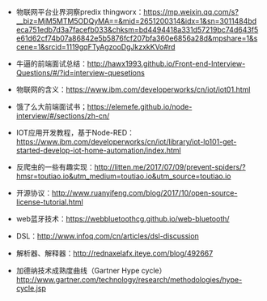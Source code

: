 
- 物联网平台业界洞察predix thingworx：https://mp.weixin.qq.com/s?__biz=MjM5MTM5ODQyMA==&mid=2651200314&idx=1&sn=3011484bdeca751edb7d3a7facefb033&chksm=bd4494418a331d57219bc74d643f5e61d62cf74b07a86842e5b5876fcf207bfa360e6856a28d&mpshare=1&scene=1&srcid=1119gqFTyAgzooDgJkzxkKVo#rd
- 牛逼的前端面试总结：http://hawx1993.github.io/Front-end-Interview-Questions/#/?id=interview-quesetions
- 物联网的含义：https://www.ibm.com/developerworks/cn/iot/iot01.html
- 饿了么大前端面试书；https://elemefe.github.io/node-interview/#/sections/zh-cn/
- IOT应用开发教程，基于Node-RED：https://www.ibm.com/developerworks/cn/iot/library/iot-lp101-get-started-develop-iot-home-automation/index.html

- 反爬虫的一些有趣实现：http://litten.me/2017/07/09/prevent-spiders/?hmsr=toutiao.io&utm_medium=toutiao.io&utm_source=toutiao.io
- 开源协议：http://www.ruanyifeng.com/blog/2017/10/open-source-license-tutorial.html
- web蓝牙技术：https://webbluetoothcg.github.io/web-bluetooth/
- DSL：http://www.infoq.com/cn/articles/dsl-discussion
- 解析器、解释器：http://rednaxelafx.iteye.com/blog/492667
- 加德纳技术成熟度曲线（Gartner Hype cycle）http://www.gartner.com/technology/research/methodologies/hype-cycle.jsp